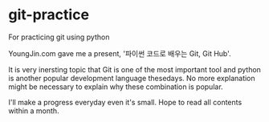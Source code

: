 # git-practice
For practicing git using python

YoungJin.com gave me a present, '파이썬 코드로 배우는 Git, Git Hub'.

It is very inersting topic that Git is one of the most important tool and python is another popular development language thesedays. No more explanation might be necessary to explain why these combination is popular.

I'll make a progress everyday even it's small.
Hope to read all contents within a month.
